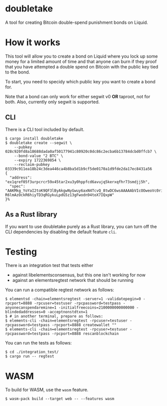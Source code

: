 doubletake
==========

A tool for creating Bitcoin double-spend punishment bonds on Liquid.


# How it works

This tool will allow you to create a bond on Liquid where you lock up some money
for a limited amount of time and that anyone can burn if they proof that you
have attempted a double spend on Bitcoin with the public key tied to the bond.

To start, you need to specidy which public key you want to create a bond for.

Note that a bond can only work for either segwit v0 **OR** taproot, not for both.
Also, currently only segwit is supported.


## CLI

There is a CLI tool included by default.

```
$ cargo install doubletake
$ doubletake create --segwit \
    --pubkey 028c920fd8a18688dada0af50177941c80920c0dc86c2ecba6b13784dcbd0ffcb7 \
    --bond-value "2 BTC" \
    --expiry 1722369854 \
    --reclaim-pubkey 03339c911ea18b24c3dea446ca4b8ba5d1b9cf5de0170a1d9fde2da17ec8431a56
{
  "address": "ex1qref05f3urpcrcr59x45tar2xu3y0hppfcd6avujq5kerxqfhr73smdjj5h",
  "spec": "AAKMkg_YoYaI2toK9QF3lByAkgwNyGwuy6axN4TcvQ_8twDC6wsAAAAAbVIcOOweoVc0riK3xGBkQSgpwNBXnwpxPRwE7el5Am8-R6lmAzOckR6hiyTD3qRGykuLpdG5z13gFwodn94toX7IQxpW"
}%
```


## As a Rust library

If you want to use doubletake purely as a Rust library, you can
turn off the CLI dependencies by disabling the default feature `cli`.


# Testing

There is an integration test that tests either

- against libelementsconsensus, but this one isn't working for now
- against an elementsregtest network that should be running

You can run a compatible regtest network as follows:

```
$ elementsd -chain=elementsregtest -server=1 -validatepegin=0 -rpcport=8888 -rpcuser=testuser -rpcpassword=testpass -anyonecanspendaremine=1 -initialfreecoins=2100000000000000 -blindedaddresses=0 -acceptnonstdtxn=1
$ # in another terminal, prepare as follows:
$ elements-cli -chain=elementsregtest -rpcuser=testuser -rpcpassword=testpass -rpcport=8888 createwallet ""
$ elements-cli -chain=elementsregtest -rpcuser=testuser -rpcpassword=testpass -rpcport=8888 rescanblockchain
```

You can run the tests as follows:

```
$ cd ./integration_test/
$ cargo run -- regtest
```


# WASM

To build for WASM, use the `wasm` feature.

```
$ wasm-pack build --target web -- --features wasm
```

